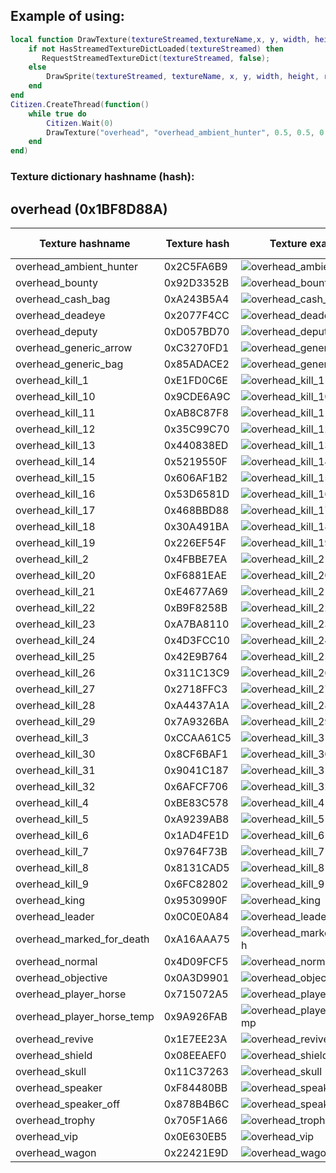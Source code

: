 ## Example of using:

```lua
local function DrawTexture(textureStreamed,textureName,x, y, width, height,rotation,r, g, b, a, p11)
    if not HasStreamedTextureDictLoaded(textureStreamed) then
       RequestStreamedTextureDict(textureStreamed, false);
    else
        DrawSprite(textureStreamed, textureName, x, y, width, height, rotation, r, g, b, a, p11);
    end
end
Citizen.CreateThread(function()
    while true do
    	Citizen.Wait(0)
		DrawTexture("overhead", "overhead_ambient_hunter", 0.5, 0.5, 0.251, 0.251, 0.0, 0, 0, 0, 240, false);
	end
end)
```

<h3>Texture dictionary hashname (hash):</h3>

<h2>overhead (0x1BF8D88A)</h2>

| Texture hashname           | Texture hash | Texture example                                                                                                    | Download Image                                                                                                                                                                            |
| -------------------------- | ------------ | ------------------------------------------------------------------------------------------------------------------ | ----------------------------------------------------------------------------------------------------------------------------------------------------------------------------------------- |
| overhead_ambient_hunter    | 0x2C5FA6B9   | ![overhead_ambient_hunter](http://femga.com/images/samples/ui_textures/overhead/overhead_ambient_hunter.png)       | <a href='https://raw.githubusercontent.com/abdulkadiraktas/rdr3_discoveries/master/useful_info_from_rpfs/textures/\overhead\images\overhead\/overhead_ambient_hunter.png'>Download</a>    |
| overhead_bounty            | 0x92D3352B   | ![overhead_bounty](http://femga.com/images/samples/ui_textures/overhead/overhead_bounty.png)                       | <a href='https://raw.githubusercontent.com/abdulkadiraktas/rdr3_discoveries/master/useful_info_from_rpfs/textures/\overhead\images\overhead\/overhead_bounty.png'>Download</a>            |
| overhead_cash_bag          | 0xA243B5A4   | ![overhead_cash_bag](http://femga.com/images/samples/ui_textures/overhead/overhead_cash_bag.png)                   | <a href='https://raw.githubusercontent.com/abdulkadiraktas/rdr3_discoveries/master/useful_info_from_rpfs/textures/\overhead\images\overhead\/overhead_cash_bag.png'>Download</a>          |
| overhead_deadeye           | 0x2077F4CC   | ![overhead_deadeye](http://femga.com/images/samples/ui_textures/overhead/overhead_deadeye.png)                     | <a href='https://raw.githubusercontent.com/abdulkadiraktas/rdr3_discoveries/master/useful_info_from_rpfs/textures/\overhead\images\overhead\/overhead_deadeye.png'>Download</a>           |
| overhead_deputy            | 0xD057BD70   | ![overhead_deputy](http://femga.com/images/samples/ui_textures/overhead/overhead_deputy.png)                       | <a href='https://raw.githubusercontent.com/abdulkadiraktas/rdr3_discoveries/master/useful_info_from_rpfs/textures/\overhead\images\overhead\/overhead_deputy.png'>Download</a>            |
| overhead_generic_arrow     | 0xC3270FD1   | ![overhead_generic_arrow](http://femga.com/images/samples/ui_textures/overhead/overhead_generic_arrow.png)         | <a href='https://raw.githubusercontent.com/abdulkadiraktas/rdr3_discoveries/master/useful_info_from_rpfs/textures/\overhead\images\overhead\/overhead_generic_arrow.png'>Download</a>     |
| overhead_generic_bag       | 0x85ADACE2   | ![overhead_generic_bag](http://femga.com/images/samples/ui_textures/overhead/overhead_generic_bag.png)             | <a href='https://raw.githubusercontent.com/abdulkadiraktas/rdr3_discoveries/master/useful_info_from_rpfs/textures/\overhead\images\overhead\/overhead_generic_bag.png'>Download</a>       |
| overhead_kill_1            | 0xE1FD0C6E   | ![overhead_kill_1](http://femga.com/images/samples/ui_textures/overhead/overhead_kill_1.png)                       | <a href='https://raw.githubusercontent.com/abdulkadiraktas/rdr3_discoveries/master/useful_info_from_rpfs/textures/\overhead\images\overhead\/overhead_kill_1.png'>Download</a>            |
| overhead_kill_10           | 0x9CDE6A9C   | ![overhead_kill_10](http://femga.com/images/samples/ui_textures/overhead/overhead_kill_10.png)                     | <a href='https://raw.githubusercontent.com/abdulkadiraktas/rdr3_discoveries/master/useful_info_from_rpfs/textures/\overhead\images\overhead\/overhead_kill_10.png'>Download</a>           |
| overhead_kill_11           | 0xAB8C87F8   | ![overhead_kill_11](http://femga.com/images/samples/ui_textures/overhead/overhead_kill_11.png)                     | <a href='https://raw.githubusercontent.com/abdulkadiraktas/rdr3_discoveries/master/useful_info_from_rpfs/textures/\overhead\images\overhead\/overhead_kill_11.png'>Download</a>           |
| overhead_kill_12           | 0x35C99C70   | ![overhead_kill_12](http://femga.com/images/samples/ui_textures/overhead/overhead_kill_12.png)                     | <a href='https://raw.githubusercontent.com/abdulkadiraktas/rdr3_discoveries/master/useful_info_from_rpfs/textures/\overhead\images\overhead\/overhead_kill_12.png'>Download</a>           |
| overhead_kill_13           | 0x440838ED   | ![overhead_kill_13](http://femga.com/images/samples/ui_textures/overhead/overhead_kill_13.png)                     | <a href='https://raw.githubusercontent.com/abdulkadiraktas/rdr3_discoveries/master/useful_info_from_rpfs/textures/\overhead\images\overhead\/overhead_kill_13.png'>Download</a>           |
| overhead_kill_14           | 0x5219550F   | ![overhead_kill_14](http://femga.com/images/samples/ui_textures/overhead/overhead_kill_14.png)                     | <a href='https://raw.githubusercontent.com/abdulkadiraktas/rdr3_discoveries/master/useful_info_from_rpfs/textures/\overhead\images\overhead\/overhead_kill_14.png'>Download</a>           |
| overhead_kill_15           | 0x606AF1B2   | ![overhead_kill_15](http://femga.com/images/samples/ui_textures/overhead/overhead_kill_15.png)                     | <a href='https://raw.githubusercontent.com/abdulkadiraktas/rdr3_discoveries/master/useful_info_from_rpfs/textures/\overhead\images\overhead\/overhead_kill_15.png'>Download</a>           |
| overhead_kill_16           | 0x53D6581D   | ![overhead_kill_16](http://femga.com/images/samples/ui_textures/overhead/overhead_kill_16.png)                     | <a href='https://raw.githubusercontent.com/abdulkadiraktas/rdr3_discoveries/master/useful_info_from_rpfs/textures/\overhead\images\overhead\/overhead_kill_16.png'>Download</a>           |
| overhead_kill_17           | 0x468BBD88   | ![overhead_kill_17](http://femga.com/images/samples/ui_textures/overhead/overhead_kill_17.png)                     | <a href='https://raw.githubusercontent.com/abdulkadiraktas/rdr3_discoveries/master/useful_info_from_rpfs/textures/\overhead\images\overhead\/overhead_kill_17.png'>Download</a>           |
| overhead_kill_18           | 0x30A491BA   | ![overhead_kill_18](http://femga.com/images/samples/ui_textures/overhead/overhead_kill_18.png)                     | <a href='https://raw.githubusercontent.com/abdulkadiraktas/rdr3_discoveries/master/useful_info_from_rpfs/textures/\overhead\images\overhead\/overhead_kill_18.png'>Download</a>           |
| overhead_kill_19           | 0x226EF54F   | ![overhead_kill_19](http://femga.com/images/samples/ui_textures/overhead/overhead_kill_19.png)                     | <a href='https://raw.githubusercontent.com/abdulkadiraktas/rdr3_discoveries/master/useful_info_from_rpfs/textures/\overhead\images\overhead\/overhead_kill_19.png'>Download</a>           |
| overhead_kill_2            | 0x4FBBE7EA   | ![overhead_kill_2](http://femga.com/images/samples/ui_textures/overhead/overhead_kill_2.png)                       | <a href='https://raw.githubusercontent.com/abdulkadiraktas/rdr3_discoveries/master/useful_info_from_rpfs/textures/\overhead\images\overhead\/overhead_kill_2.png'>Download</a>            |
| overhead_kill_20           | 0xF6881EAE   | ![overhead_kill_20](http://femga.com/images/samples/ui_textures/overhead/overhead_kill_20.png)                     | <a href='https://raw.githubusercontent.com/abdulkadiraktas/rdr3_discoveries/master/useful_info_from_rpfs/textures/\overhead\images\overhead\/overhead_kill_20.png'>Download</a>           |
| overhead_kill_21           | 0xE4677A69   | ![overhead_kill_21](http://femga.com/images/samples/ui_textures/overhead/overhead_kill_21.png)                     | <a href='https://raw.githubusercontent.com/abdulkadiraktas/rdr3_discoveries/master/useful_info_from_rpfs/textures/\overhead\images\overhead\/overhead_kill_21.png'>Download</a>           |
| overhead_kill_22           | 0xB9F8258B   | ![overhead_kill_22](http://femga.com/images/samples/ui_textures/overhead/overhead_kill_22.png)                     | <a href='https://raw.githubusercontent.com/abdulkadiraktas/rdr3_discoveries/master/useful_info_from_rpfs/textures/\overhead\images\overhead\/overhead_kill_22.png'>Download</a>           |
| overhead_kill_23           | 0xA7BA8110   | ![overhead_kill_23](http://femga.com/images/samples/ui_textures/overhead/overhead_kill_23.png)                     | <a href='https://raw.githubusercontent.com/abdulkadiraktas/rdr3_discoveries/master/useful_info_from_rpfs/textures/\overhead\images\overhead\/overhead_kill_23.png'>Download</a>           |
| overhead_kill_24           | 0x4D3FCC10   | ![overhead_kill_24](http://femga.com/images/samples/ui_textures/overhead/overhead_kill_24.png)                     | <a href='https://raw.githubusercontent.com/abdulkadiraktas/rdr3_discoveries/master/useful_info_from_rpfs/textures/\overhead\images\overhead\/overhead_kill_24.png'>Download</a>           |
| overhead_kill_25           | 0x42E9B764   | ![overhead_kill_25](http://femga.com/images/samples/ui_textures/overhead/overhead_kill_25.png)                     | <a href='https://raw.githubusercontent.com/abdulkadiraktas/rdr3_discoveries/master/useful_info_from_rpfs/textures/\overhead\images\overhead\/overhead_kill_25.png'>Download</a>           |
| overhead_kill_26           | 0x311C13C9   | ![overhead_kill_26](http://femga.com/images/samples/ui_textures/overhead/overhead_kill_26.png)                     | <a href='https://raw.githubusercontent.com/abdulkadiraktas/rdr3_discoveries/master/useful_info_from_rpfs/textures/\overhead\images\overhead\/overhead_kill_26.png'>Download</a>           |
| overhead_kill_27           | 0x2718FFC3   | ![overhead_kill_27](http://femga.com/images/samples/ui_textures/overhead/overhead_kill_27.png)                     | <a href='https://raw.githubusercontent.com/abdulkadiraktas/rdr3_discoveries/master/useful_info_from_rpfs/textures/\overhead\images\overhead\/overhead_kill_27.png'>Download</a>           |
| overhead_kill_28           | 0xA4437A1A   | ![overhead_kill_28](http://femga.com/images/samples/ui_textures/overhead/overhead_kill_28.png)                     | <a href='https://raw.githubusercontent.com/abdulkadiraktas/rdr3_discoveries/master/useful_info_from_rpfs/textures/\overhead\images\overhead\/overhead_kill_28.png'>Download</a>           |
| overhead_kill_29           | 0x7A9326BA   | ![overhead_kill_29](http://femga.com/images/samples/ui_textures/overhead/overhead_kill_29.png)                     | <a href='https://raw.githubusercontent.com/abdulkadiraktas/rdr3_discoveries/master/useful_info_from_rpfs/textures/\overhead\images\overhead\/overhead_kill_29.png'>Download</a>           |
| overhead_kill_3            | 0xCCAA61C5   | ![overhead_kill_3](http://femga.com/images/samples/ui_textures/overhead/overhead_kill_3.png)                       | <a href='https://raw.githubusercontent.com/abdulkadiraktas/rdr3_discoveries/master/useful_info_from_rpfs/textures/\overhead\images\overhead\/overhead_kill_3.png'>Download</a>            |
| overhead_kill_30           | 0x8CF6BAF1   | ![overhead_kill_30](http://femga.com/images/samples/ui_textures/overhead/overhead_kill_30.png)                     | <a href='https://raw.githubusercontent.com/abdulkadiraktas/rdr3_discoveries/master/useful_info_from_rpfs/textures/\overhead\images\overhead\/overhead_kill_30.png'>Download</a>           |
| overhead_kill_31           | 0x9041C187   | ![overhead_kill_31](http://femga.com/images/samples/ui_textures/overhead/overhead_kill_31.png)                     | <a href='https://raw.githubusercontent.com/abdulkadiraktas/rdr3_discoveries/master/useful_info_from_rpfs/textures/\overhead\images\overhead\/overhead_kill_31.png'>Download</a>           |
| overhead_kill_32           | 0x6AFCF706   | ![overhead_kill_32](http://femga.com/images/samples/ui_textures/overhead/overhead_kill_32.png)                     | <a href='https://raw.githubusercontent.com/abdulkadiraktas/rdr3_discoveries/master/useful_info_from_rpfs/textures/\overhead\images\overhead\/overhead_kill_32.png'>Download</a>           |
| overhead_kill_4            | 0xBE83C578   | ![overhead_kill_4](http://femga.com/images/samples/ui_textures/overhead/overhead_kill_4.png)                       | <a href='https://raw.githubusercontent.com/abdulkadiraktas/rdr3_discoveries/master/useful_info_from_rpfs/textures/\overhead\images\overhead\/overhead_kill_4.png'>Download</a>            |
| overhead_kill_5            | 0xA9239AB8   | ![overhead_kill_5](http://femga.com/images/samples/ui_textures/overhead/overhead_kill_5.png)                       | <a href='https://raw.githubusercontent.com/abdulkadiraktas/rdr3_discoveries/master/useful_info_from_rpfs/textures/\overhead\images\overhead\/overhead_kill_5.png'>Download</a>            |
| overhead_kill_6            | 0x1AD4FE1D   | ![overhead_kill_6](http://femga.com/images/samples/ui_textures/overhead/overhead_kill_6.png)                       | <a href='https://raw.githubusercontent.com/abdulkadiraktas/rdr3_discoveries/master/useful_info_from_rpfs/textures/\overhead\images\overhead\/overhead_kill_6.png'>Download</a>            |
| overhead_kill_7            | 0x9764F73B   | ![overhead_kill_7](http://femga.com/images/samples/ui_textures/overhead/overhead_kill_7.png)                       | <a href='https://raw.githubusercontent.com/abdulkadiraktas/rdr3_discoveries/master/useful_info_from_rpfs/textures/\overhead\images\overhead\/overhead_kill_7.png'>Download</a>            |
| overhead_kill_8            | 0x8131CAD5   | ![overhead_kill_8](http://femga.com/images/samples/ui_textures/overhead/overhead_kill_8.png)                       | <a href='https://raw.githubusercontent.com/abdulkadiraktas/rdr3_discoveries/master/useful_info_from_rpfs/textures/\overhead\images\overhead\/overhead_kill_8.png'>Download</a>            |
| overhead_kill_9            | 0x6FC82802   | ![overhead_kill_9](http://femga.com/images/samples/ui_textures/overhead/overhead_kill_9.png)                       | <a href='https://raw.githubusercontent.com/abdulkadiraktas/rdr3_discoveries/master/useful_info_from_rpfs/textures/\overhead\images\overhead\/overhead_kill_9.png'>Download</a>            |
| overhead_king              | 0x9530990F   | ![overhead_king](http://femga.com/images/samples/ui_textures/overhead/overhead_king.png)                           | <a href='https://raw.githubusercontent.com/abdulkadiraktas/rdr3_discoveries/master/useful_info_from_rpfs/textures/\overhead\images\overhead\/overhead_king.png'>Download</a>              |
| overhead_leader            | 0x0C0E0A84   | ![overhead_leader](http://femga.com/images/samples/ui_textures/overhead/overhead_leader.png)                       | <a href='https://raw.githubusercontent.com/abdulkadiraktas/rdr3_discoveries/master/useful_info_from_rpfs/textures/\overhead\images\overhead\/overhead_leader.png'>Download</a>            |
| overhead_marked_for_death  | 0xA16AAA75   | ![overhead_marked_for_death](http://femga.com/images/samples/ui_textures/overhead/overhead_marked_for_death.png)   | <a href='https://raw.githubusercontent.com/abdulkadiraktas/rdr3_discoveries/master/useful_info_from_rpfs/textures/\overhead\images\overhead\/overhead_marked_for_death.png'>Download</a>  |
| overhead_normal            | 0x4D09FCF5   | ![overhead_normal](http://femga.com/images/samples/ui_textures/overhead/overhead_normal.png)                       | <a href='https://raw.githubusercontent.com/abdulkadiraktas/rdr3_discoveries/master/useful_info_from_rpfs/textures/\overhead\images\overhead\/overhead_normal.png'>Download</a>            |
| overhead_objective         | 0x0A3D9901   | ![overhead_objective](http://femga.com/images/samples/ui_textures/overhead/overhead_objective.png)                 | <a href='https://raw.githubusercontent.com/abdulkadiraktas/rdr3_discoveries/master/useful_info_from_rpfs/textures/\overhead\images\overhead\/overhead_objective.png'>Download</a>         |
| overhead_player_horse      | 0x715072A5   | ![overhead_player_horse](http://femga.com/images/samples/ui_textures/overhead/overhead_player_horse.png)           | <a href='https://raw.githubusercontent.com/abdulkadiraktas/rdr3_discoveries/master/useful_info_from_rpfs/textures/\overhead\images\overhead\/overhead_player_horse.png'>Download</a>      |
| overhead_player_horse_temp | 0x9A926FAB   | ![overhead_player_horse_temp](http://femga.com/images/samples/ui_textures/overhead/overhead_player_horse_temp.png) | <a href='https://raw.githubusercontent.com/abdulkadiraktas/rdr3_discoveries/master/useful_info_from_rpfs/textures/\overhead\images\overhead\/overhead_player_horse_temp.png'>Download</a> |
| overhead_revive            | 0x1E7EE23A   | ![overhead_revive](http://femga.com/images/samples/ui_textures/overhead/overhead_revive.png)                       | <a href='https://raw.githubusercontent.com/abdulkadiraktas/rdr3_discoveries/master/useful_info_from_rpfs/textures/\overhead\images\overhead\/overhead_revive.png'>Download</a>            |
| overhead_shield            | 0x08EEAEF0   | ![overhead_shield](http://femga.com/images/samples/ui_textures/overhead/overhead_shield.png)                       | <a href='https://raw.githubusercontent.com/abdulkadiraktas/rdr3_discoveries/master/useful_info_from_rpfs/textures/\overhead\images\overhead\/overhead_shield.png'>Download</a>            |
| overhead_skull             | 0x11C37263   | ![overhead_skull](http://femga.com/images/samples/ui_textures/overhead/overhead_skull.png)                         | <a href='https://raw.githubusercontent.com/abdulkadiraktas/rdr3_discoveries/master/useful_info_from_rpfs/textures/\overhead\images\overhead\/overhead_skull.png'>Download</a>             |
| overhead_speaker           | 0xF84480BB   | ![overhead_speaker](http://femga.com/images/samples/ui_textures/overhead/overhead_speaker.png)                     | <a href='https://raw.githubusercontent.com/abdulkadiraktas/rdr3_discoveries/master/useful_info_from_rpfs/textures/\overhead\images\overhead\/overhead_speaker.png'>Download</a>           |
| overhead_speaker_off       | 0x878B4B6C   | ![overhead_speaker_off](http://femga.com/images/samples/ui_textures/overhead/overhead_speaker_off.png)             | <a href='https://raw.githubusercontent.com/abdulkadiraktas/rdr3_discoveries/master/useful_info_from_rpfs/textures/\overhead\images\overhead\/overhead_speaker_off.png'>Download</a>       |
| overhead_trophy            | 0x705F1A66   | ![overhead_trophy](http://femga.com/images/samples/ui_textures/overhead/overhead_trophy.png)                       | <a href='https://raw.githubusercontent.com/abdulkadiraktas/rdr3_discoveries/master/useful_info_from_rpfs/textures/\overhead\images\overhead\/overhead_trophy.png'>Download</a>            |
| overhead_vip               | 0x0E630EB5   | ![overhead_vip](http://femga.com/images/samples/ui_textures/overhead/overhead_vip.png)                             | <a href='https://raw.githubusercontent.com/abdulkadiraktas/rdr3_discoveries/master/useful_info_from_rpfs/textures/\overhead\images\overhead\/overhead_vip.png'>Download</a>               |
| overhead_wagon             | 0x22421E9D   | ![overhead_wagon](http://femga.com/images/samples/ui_textures/overhead/overhead_wagon.png)                         | <a href='https://raw.githubusercontent.com/abdulkadiraktas/rdr3_discoveries/master/useful_info_from_rpfs/textures/\overhead\images\overhead\/overhead_wagon.png'>Download</a>             |
